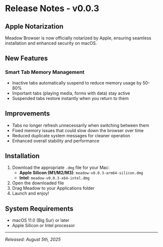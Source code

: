 # Release Notes - v0.0.3

## Apple Notarization

Meadow Browser is now officially notarized by Apple, ensuring seamless installation and enhanced security on macOS.

## New Features

### Smart Tab Memory Management

- Inactive tabs automatically suspend to reduce memory usage by 50-80%
- Important tabs (playing media, forms with data) stay active
- Suspended tabs restore instantly when you return to them

## Improvements

- Tabs no longer refresh unnecessarily when switching between them
- Fixed memory issues that could slow down the browser over time
- Reduced duplicate system messages for cleaner operation
- Enhanced overall stability and performance

## Installation

1. Download the appropriate `.dmg` file for your Mac:
   - **Apple Silicon (M1/M2/M3)**: `meadow-v0.0.3-arm64-silicon.dmg`
   - **Intel**: `meadow-v0.0.3-x64-intel.dmg`
2. Open the downloaded file
3. Drag Meadow to your Applications folder
4. Launch and enjoy!

## System Requirements

- macOS 11.0 (Big Sur) or later
- Apple Silicon or Intel processor

---

_Released: August 5th, 2025_